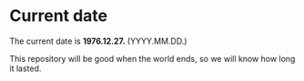 # Current date

The current date is **1976.12.27.** (YYYY.MM.DD.)

This repository will be good when the world ends, so we will know how long it lasted.